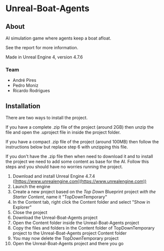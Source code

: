 # Unreal-Boat-Agents

## About
AI simulation game where agents keep a boat afloat.

See the report for more information.

Made in Unreal Engine 4, version 4.7.6

### Team
+ André Pires
+ Pedro Moniz
+ Ricardo Rodrigues

## Installation

There are two ways to install the project.

If you have a complete .zip file of the project (around 2GB) then
unzip the file and open the .uproject file in inside the project folder.

If you have a compact .zip file of the project (around 100MB) then
follow the instructions below but replace step 6 with unzipping this file.

If you don't have the .zip file then when need to download it and
to install the project we need to add some content as base for the AI.
Follow this steps and you should have no worries running the project.

1. Download and install Unreal Engine 4.7.4 ([https://www.unrealengine.com](https://www.unrealengine.com))
2. Launch the engine
3. Create a new project based on the *Top Down* Blueprint project *with the Starter Content*, name it "TopDownTemporary"
4. In the Content tab, right click the Content folder and select "Show in Explorer"
5. Close the project
6. Download the Unreal-Boat-Agents project
7. Open the Content folder inside the Unreal-Boat-Agents project
8. Copy the files and folders in the Content folder of TopDownTemporary project to the Unreal-Boat-Agents project Content folder
9. You may now delete the TopDownTemporary project
10. Open the Unreal-Boat-Agents project and there you go
